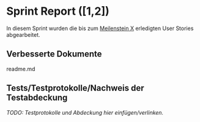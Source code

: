 # Sprint Report ([1,2])

In diesem Sprint wurden die bis zum [Meilenstein X](meilenstein-url) erledigten User Stories abgearbeitet.

## Verbesserte Dokumente

readme.md

## Tests/Testprotokolle/Nachweis der Testabdeckung

*TODO: Testprotokolle und Abdeckung hier einfügen/verlinken.*
